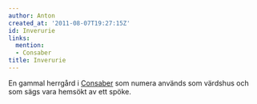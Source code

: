 ```yaml
---
author: Anton
created_at: '2011-08-07T19:27:15Z'
id: Inverurie
links:
  mention:
  - Consaber
title: Inverurie
---
```


En gammal herrgård i [Consaber] som numera används som värdshus och som sägs vara hemsökt av ett
spöke.

  [Consaber]: Consaber
